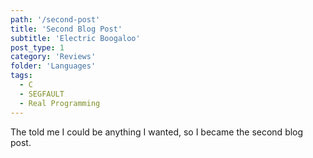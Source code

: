```yaml
---
path: '/second-post'
title: 'Second Blog Post'
subtitle: 'Electric Boogaloo'
post_type: 1
category: 'Reviews'
folder: 'Languages'
tags:
  - C
  - SEGFAULT
  - Real Programming
---
```


The told me I could be anything I wanted, so I became the second blog post.